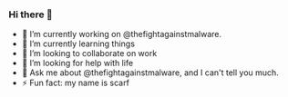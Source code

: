 ### Hi there 👋

<!--
**scarf92/scarf92** is a ✨ _special_ ✨ repository because its `README.md` (this file) appears on your GitHub profile.

Here are some ideas to get you started:
-->
- 🔭 I’m currently working on @thefightagainstmalware.
- 🌱 I’m currently learning things
- 👯 I’m looking to collaborate on work
- 🤔 I’m looking for help with life
- 💬 Ask me about @thefightagainstmalware, and I can't tell you much.
- ⚡ Fun fact: my name is scarf

